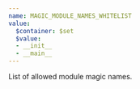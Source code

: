 ```yaml
---
name: MAGIC_MODULE_NAMES_WHITELIST
value:
  $container: $set
  $value:
  - __init__
  - __main__
---
```


List of allowed module magic names.